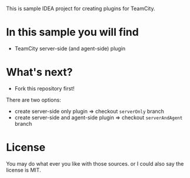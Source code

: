 This is sample IDEA project for creating plugins for TeamCity.

In this sample you will find
=============================
- TeamCity server-side (and agent-side) plugin

What's next? 
=============
 - Fork this repository first!

There are two options:
 - create server-side only plugin   =>  checkout `serverOnly` branch
 - create server-side and agent-side plugin => checkout `serverAndAgent` branch


License
=======
You may do what ever you like with those sources. 
or I could also say the license is MIT.